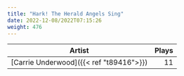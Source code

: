 ```yaml
---
title: "Hark! The Herald Angels Sing"
date: 2022-12-08/2022T07:15:26
weight: 476
---
```




 Artist | Plays 
----- | -----:
[Carrie Underwood]({{< ref "t89416">}}) | 11
